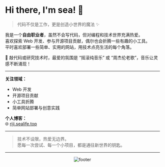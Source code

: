 # Hi there, I'm sea! 👋

> 代码不仅是工作，更是创造小世界的魔法 ✨

我是一个**自由职业者**，虽然不会写代码，但对编程和技术世界充满热爱。  
喜欢探索 Web 开发、参与开源项目贡献，偶尔也会折腾一些有趣的小工具。  
平时喜欢部署一些简单、实用的网站，用技术点亮生活的每个角落。

🎵 敲代码或研究技术时，最爱的氛围是 “摇滚纯音乐” 或 “周杰伦老歌”，音乐让灵感不断涌现！

---

**关注领域：**
- Web 开发
- 开源项目贡献
- 小工具折腾
- 简单网站部署与创意实践

**个人博客：**  
🌐 [riji.sealife.top](https://riji.sealife.top/)

---

> 技术不设限，热爱无边界。  
> 愿每一次尝试、每一个小项目，都是通往新世界的钥匙。

---

<div align="center">
  <img src="https://capsule-render.vercel.app/api?type=waving&color=gradient&height=200&section=footer&text=Welcome%20to%20my%20world!&fontSize=32&fontAlignY=40" alt="footer"/>
</div>
